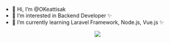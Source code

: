 - 👋 Hi, I’m @OKeattisak
- 👀 I’m interested in Backend Developer ✨
- 🌱 I’m currently learning Laravel Framework, Node.js, Vue.js ✨
<p align="center">
    <img src="https://skillicons.dev/icons?i=git,laravel,vue,angular,aws,linux,docker,grafana" />
</p>
